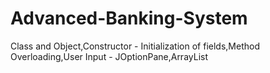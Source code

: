 # Advanced-Banking-System
Class and Object,Constructor - Initialization of fields,Method Overloading,User Input - JOptionPane,ArrayList

